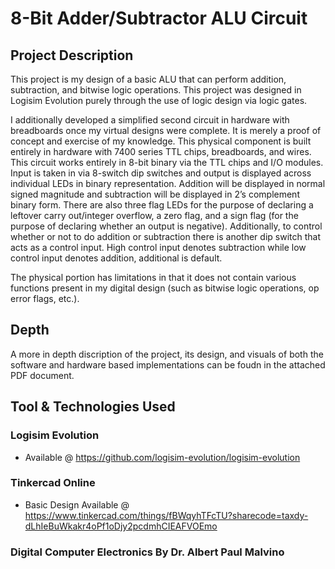 # 8-Bit Adder/Subtractor ALU Circuit

## Project Description
This project is my design of a basic ALU that can perform addition, subtraction, and bitwise logic operations. This project was designed in Logisim Evolution purely through the use of logic design via logic gates. 

I additionally developed a simplified second circuit in hardware with breadboards once my virtual designs were complete. It is merely a proof of concept and exercise of my knowledge. This physical component is built entirely in hardware with 7400 series TTL chips, breadboards, and wires. This circuit works entirely in 8-bit binary via the TTL chips and I/O modules. Input is taken in via 8-switch dip switches and output is displayed across individual LEDs in binary representation. Addition will be displayed in normal signed magnitude and subtraction will be displayed in 2’s complement binary form. There are also three flag LEDs for the purpose of declaring a leftover carry out/integer overflow, a zero flag, and a sign flag (for the purpose of declaring whether an output is negative). Additionally, to control whether or not to do addition or subtraction there is another dip switch that acts as a control input. High control input denotes subtraction while low control input denotes addition, additional is default.

The physical portion has limitations in that it does not contain various functions present in my digital design (such as bitwise logic operations, op error flags, etc.).

## Depth
A more in depth discription of the project, its design, and visuals of both the software and hardware based implementations can be foudn in the attached PDF document.

## Tool & Technologies Used
  ### Logisim Evolution
   - Available @ https://github.com/logisim-evolution/logisim-evolution
  ### Tinkercad Online
  - Basic Design Available @ https://www.tinkercad.com/things/fBWqyhTFcTU?sharecode=taxdy-dLhIeBuWkakr4oPf1oDjy2pcdmhCIEAFVOEmo
  ### Digital Computer Electronics By Dr. Albert Paul Malvino
